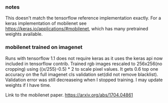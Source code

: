 
### notes
This doesn't match the tensorflow reference implementation exactly. For a keras implementation of mobilenet see https://keras.io/applications/#mobilenet, which has many pretrained weights available.

### mobilenet trained on imagenet
Runs with tensorflow 1.1 does not require keras as it uses the keras api now included in tensorflow contrib. Trained rgb images rescaled to 256x256(no cropping) using ((x/255)-0.5) \* 2 to scale pixel values. It gets 0.6 top one accuracy on the full imagenet cls validation set(did not remove blacklist). Validation error was still decreaseing when I stopped training. I may update weights if I have time. 

Link to the mobilenet paper. https://arxiv.org/abs/1704.04861
